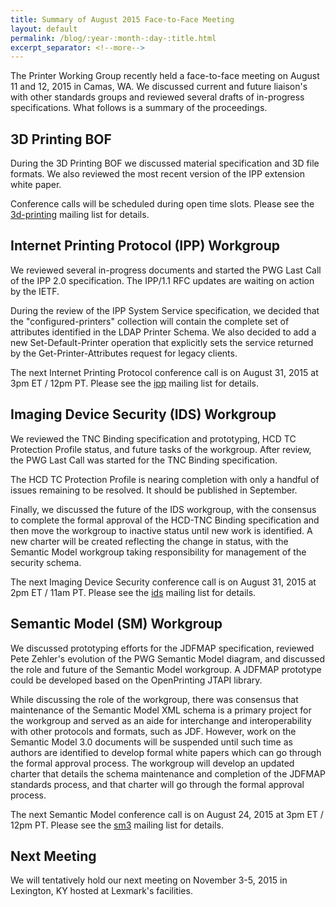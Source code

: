 ```yaml
---
title: Summary of August 2015 Face-to-Face Meeting
layout: default
permalink: /blog/:year-:month-:day-:title.html
excerpt_separator: <!--more-->
---
```


The Printer Working Group recently held a face-to-face meeting on August 11 and 12, 2015 in Camas, WA. We discussed current and future liaison's with other standards groups and reviewed several drafts of in-progress specifications. What follows is a summary of the proceedings.

<!--more-->

3D Printing BOF
---------------

During the 3D Printing BOF we discussed material specification and 3D file formats. We also reviewed the most recent version of the IPP extension white paper.

Conference calls will be scheduled during open time slots. Please see the [3d-printing](https://www.pwg.org/mailman/listinfo/3d-printing) mailing list for details.


Internet Printing Protocol (IPP) Workgroup
------------------------------------------

We reviewed several in-progress documents and started the PWG Last Call of the IPP 2.0 specification. The IPP/1.1 RFC updates are waiting on action by the IETF.

During the review of the IPP System Service specification, we decided that the "configured-printers" collection will contain the complete set of attributes identified in the LDAP Printer Schema. We also decided to add a new Set-Default-Printer operation that explicitly sets the service returned by the Get-Printer-Attributes request for legacy clients.

The next Internet Printing Protocol conference call is on August 31, 2015 at 3pm ET / 12pm PT. Please see the [ipp](https://www.pwg.org/mailman/listinfo/ipp) mailing list for details.


Imaging Device Security (IDS) Workgroup
---------------------------------------

We reviewed the TNC Binding specification and prototyping, HCD TC Protection Profile status, and future tasks of the workgroup. After review, the PWG Last Call was started for the TNC Binding specification.

The HCD TC Protection Profile is nearing completion with only a handful of issues remaining to be resolved. It should be published in September.

Finally, we discussed the future of the IDS workgroup, with the consensus to complete the formal approval of the HCD-TNC Binding specification and then move the workgroup to inactive status until new work is identified. A new charter will be created reflecting the change in status, with the Semantic Model workgroup taking responsibility for management of the security schema.

The next Imaging Device Security conference call is on August 31, 2015 at 2pm ET / 11am PT. Please see the [ids](https://www.pwg.org/mailman/listinfo/ids) mailing list for details.


Semantic Model (SM) Workgroup
-----------------------------

We discussed prototyping efforts for the JDFMAP specification, reviewed Pete Zehler's evolution of the PWG Semantic Model diagram, and discussed the role and future of the Semantic Model workgroup. A JDFMAP prototype could be developed based on the OpenPrinting JTAPI library.

While discussing the role of the workgroup, there was consensus that maintenance of the Semantic Model XML schema is a primary project for the workgroup and served as an aide for interchange and interoperability with other protocols and formats, such as JDF. However, work on the Semantic Model 3.0 documents will be suspended until such time as authors are identified to develop formal white papers which can go through the formal approval process. The workgroup will develop an updated charter that details the schema maintenance and completion of the JDFMAP standards process, and that charter will go through the formal approval process.

The next Semantic Model conference call is on August 24, 2015 at 3pm ET / 12pm PT. Please see the [sm3](https://www.pwg.org/mailman/listinfo/sm3) mailing list for details.


Next Meeting
------------

We will tentatively hold our next meeting on November 3-5, 2015 in Lexington, KY hosted at Lexmark's facilities.
